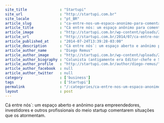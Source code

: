 ```yaml
---
site_title               : "Startupi"
site_url                 : "http://startupi.com.br"
site_locale              : "pt_BR"
article_slug             : "ca-entre-nos-um-espaco-anonimo-para-comentarios-sobre-as-barras-neuras-e-noias-do-meio-startup"
article_title            : "Cá entre nós: um espaço anônimo para comentários sobre as barras, neuras e nóias do meio startup"
article_image            : "http://startupi.com.br/wp-content/uploads/2014/07/anonimo-600x250.jpg"
article_url              : "http://startupi.com.br/2014/07/ca-entre-nos-um-espaco-anonimo-para-comentarios-sobre-as-barras-neuras-e-noias-do-meio-startup/"
article_published_at     : "2014-07-24T13:39:28-03:00"
article_description      : "Cá entre nós`: um espaço aberto e anônimo para empreendedores, investidores e outros profissionais do meio startup comentarem situações que os atormentam."
article_author_name      : "Diego Remus"
article_author_image     : "http://startupi.com.br/wp-content/uploads/2016/04/Diego-Remus_avatar_1459968775.jpg"
article_author_biography : "Colunista (antigamente era Editor-chefe e Sócio-Diretor). Coautor do livro 'Empreendedorismo Inovador' (Ed. Évora). Jornalista profissional com ênfase em Hipermídia, cursando MBA em Gestão Econômica e Estratégica de Mercados. Realizou trabalhos em metade do Brasil e em outros 4 países. Mais infos em ."
article_author_profile   : "http://startupi.com.br/author/diego-remus/"
article_author_facebook  : null
article_author_twitter   : null
category                 : ['business']
tags                     : ['Startupi']
permalink                : "/:categories/ca-entre-nos-um-espaco-anonimo-para-comentarios-sobre-as-barras-neuras-e-noias-do-meio-startup/"
layout                   : post
---
```


Cá entre nós`: um espaço aberto e anônimo para empreendedores, investidores e outros profissionais do meio startup comentarem situações que os atormentam.

